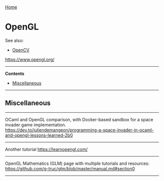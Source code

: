 [Home](Readme.md)
# OpenGL

See also:

- [OpenCV](OpenCV.md)

https://www.opengl.org/

---

**Contents**

- [Miscellaneous](OpenGL.md#miscellaneous)

---

## Miscellaneous

---

OCaml and OpenGL comparison, with Docker-based sandbox for a space invader game implementation.
https://dev.to/juliendemangeon/programming-a-space-invader-in-ocaml-and-opengl-lessons-learned-2b0

---

Another tutorial
https://learnopengl.com/

---

OpenGL Mathematics (GLM) page with multiple tutorials and resources:
https://github.com/g-truc/glm/blob/master/manual.md#section0

---